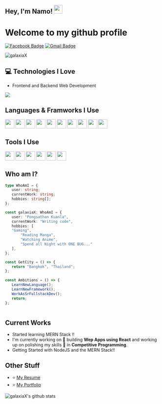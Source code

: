 ## Hey, I'm Namo! <img src="https://media.giphy.com/media/hvRJCLFzcasrR4ia7z/giphy.gif" width="28px" height="28px">

<h1>Welcome to my github profile</h1> 



[![Facebook Badge](https://img.shields.io/badge/-Pongsathon%20Kuanla-blue?style=flat-square&logo=Facebook&logoColor=white&link=https://www.facebook.com/namo.pongsathon)](https://www.facebook.com/namo.pongsathon) [![Gmail Badge](https://img.shields.io/badge/-pongsathon149@gmail.com-c14438?style=flat-square&logo=Gmail&logoColor=white&link=mailto:pongsathon149@gmail.com)](mailto:pongsathon149@gmail.com)
<p align="left"> <img src="https://komarev.com/ghpvc/?username=galaxiax" alt="galaxiaX" /> </p>


## :computer: Technologies I Love
* Frontend and Backend Web Development

<img src = "https://github-readme-stats.vercel.app/api/top-langs/?username=galaxiaX&layout=compact">


## Languages & Framworks I Use

<img src = 'https://icon.icepanel.io/Technology/svg/HTML5.svg' width='30'/>  <img src = 
'https://icon.icepanel.io/Technology/svg/CSS3.svg' width='30'/>  <img src = 
'https://icon.icepanel.io/Technology/svg/Sass.svg' height='30'/>  <img src = 
'https://icon.icepanel.io/Technology/svg/Tailwind-CSS.svg' width='30'/>  <img src = 
'https://icon.icepanel.io/Technology/svg/JavaScript.svg' width='30'/>  <img src = 
'https://icon.icepanel.io/Technology/svg/TypeScript.svg' width='30'/>  <img src = 
'https://icon.icepanel.io/Technology/svg/Node.js.svg' width='30'/>  <img src = 
'https://icon.icepanel.io/Technology/png-shadow-512/Express.png' width='30'/>  <img src = 
'https://icon.icepanel.io/Technology/svg/React.svg' width='30'/>  <img src = 
'https://icon.icepanel.io/Technology/png-shadow-512/Next.js.png' width='30'/>


 
## Tools I Use

<img src = 'https://icon.icepanel.io/Technology/svg/Vite.js.svg' width='30'/>  <img src = 
'https://icon.icepanel.io/Technology/svg/Visual-Studio-Code-%28VS-Code%29.svg' width='30'/>  <img src = 
'https://icon.icepanel.io/Technology/svg/Postman.svg' width='30'/>  <img src = 
'https://icon.icepanel.io/Technology/svg/MongoDB.svg' width='30'/>  <img src = 
'https://icon.icepanel.io/Technology/svg/Git.svg' width='30'/>  <img src = 
'https://icon.icepanel.io/Technology/png-shadow-512/GitHub.png' width='30'/> 

 
 ## Who am I?
 ```typescript
 type WhoAmI = {
 	user: string;
 	currentWork: string;
 	hobbies: string[];
};

const galaxiaX: WhoAmI = {
	user: "Pongsathon Kuanla",
	currentWork: "Writing code",
	hobbies: [
  	"Gaming",
		"Reading Manga",
		"Watching Anime",
		"Spend all Night with ONE BUG..."
	],
};

const GetCity = () => {
	return "Bangkok", "Thailand";
};
	
const Ambitions = () => {
	LearnNewLanguage();
	LearnNewFramework();
	WorkAsSrFullstackDev();
	return;
};
	
 ```
 
## Current Works
 * Started learning MERN Stack !!
 * I'm currently working on 🔭 building **Wep Apps using React** and working up on polishing my skills 🌱 in **Competitive Programming**.
 * Getting Started with NodeJS and the MERN Stack!!
 
## Other Stuff
  - ⭐ [My Resume](https://galaxiadev.vercel.app)
  - ⭐ [My Portfolio](https://galaxiadev.vercel.app)
 

![galaxiaX's github stats](https://github-readme-stats.vercel.app/api?username=galaxiaX&show_icons=true&hide=[%22issues%22])
 
 
